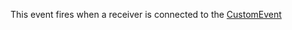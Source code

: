 This event fires when a receiver is connected to the [CustomEvent](https://developer.roblox.com/en-us/api-reference/class/CustomEvent)